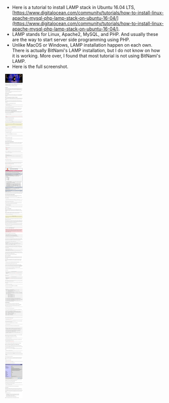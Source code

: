 * Here is a tutorial to install LAMP stack in Ubuntu 16.04 LTS, [https://www.digitalocean.com/community/tutorials/how-to-install-linux-apache-mysql-php-lamp-stack-on-ubuntu-16-04/](https://www.digitalocean.com/community/tutorials/how-to-install-linux-apache-mysql-php-lamp-stack-on-ubuntu-16-04/).
* LAMP stands for Linux, Apache2, MySQL, and PHP. And usually these are the way to start server side programming using PHP.
* Unlike MacOS or Windows, LAMP installation happen on each own. There is actually BitNami's LAMP installation, but I do not know on how it is working. More over, I found that most tutorial is not using BitNami's LAMP.
* Here is the full screenshot.

![./20161029-1155-gmt+2-how-to-install-lamp-stack-in-ubuntu-1604-1.png](./20161029-1155-gmt+2-how-to-install-lamp-stack-in-ubuntu-1604-1.png)